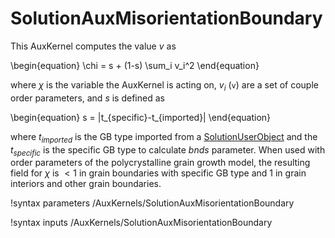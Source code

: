# SolutionAuxMisorientationBoundary

This AuxKernel computes the value $v$ as

\begin{equation}
\chi = s + (1-s) \sum_i v_i^2
\end{equation}

where $\chi$ is the variable the AuxKernel is acting on, $v_i$ (`v`) are a set
of couple order parameters, and $s$ is defined as 

\begin{equation}
s = |t_{specific}-t_{imported}|
\end{equation}

where $t_{imported}$ is the GB type imported from a [SolutionUserObject](/SolutionUserObject.md) and the $t_{specific}$ is the specific GB type to calculate $bnds$ parameter. When used with order parameters of the polycrystalline grain growth model, the resulting field for $\chi$ is $<1$ in grain boundaries with specific GB type and $1$ in grain interiors and other grain boundaries.

!syntax parameters /AuxKernels/SolutionAuxMisorientationBoundary

!syntax inputs /AuxKernels/SolutionAuxMisorientationBoundary